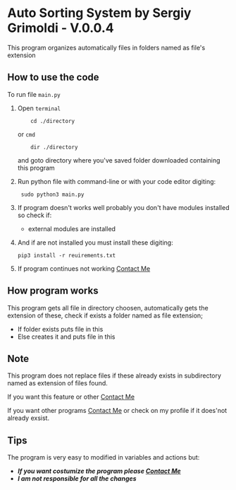 # **Auto Sorting System by Sergiy Grimoldi - V.0.0.4**

This program organizes automatically files in folders named as file's extension 

## How to use the code

To run file  `main.py`

 1. Open `terminal` 
 
            cd ./directory
      or `cmd` 
      
            dir ./directory
           

      and goto directory where you've saved folder downloaded containing this program

 2. Run python file with command-line or with your code editor digiting: 
      
         sudo python3 main.py

 3. If program doesn't works well probably you don't have modules installed so check if:
    - external modules are installed
 4. And if are not installed you must install these digiting:

        pip3 install -r reuirements.txt
        
 5. If program continues not working [Contact Me](mailto:grimo.sergiy@icloud.com)
    
## How program works

This program gets all file in directory choosen, automatically gets the extension of these, check if exists a folder named as file extension;
   - If folder exists puts file in this
   - Else creates it and puts file in this

## Note

This program does not replace files if these already exists in subdirectory named as extension of files found.

If you want this feature or other [Contact Me](mailto:grimo.sergiy@icloud.com)

If you want other programs [Contact Me](mailto:grimo.sergiy@icloud.com) or check on my profile if it does'not already exsist.

## Tips

The program is very easy to modified in variables and actions but:
- ***If you want costumize the program please [Contact Me](mailto:grimo.sergiy@icloud.com)***
- ***I am not responsible for all the changes***
